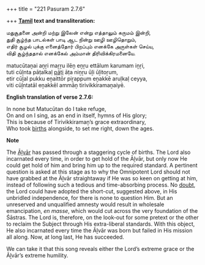 +++
title = "221 Pasuram 2.7.6"

+++
**[Tamil](/definition/tamil#history "show Tamil definitions") text and transliteration:**

மதுசூதனை அன்றி மற்று இலேன் என்று எத்தாலும் கருமம் இன்றி,  
துதி சூழ்ந்த பாடல்கள் பாடி ஆட நின்று ஊழி ஊழிதொறும்,  
எதிர் சூழல் புக்கு எனைத்தோர் பிறப்பும் எனக்கே அருள்கள் செய்ய,  
விதி சூழ்ந்ததால் எனக்கேல் அம்மான் திரிவிக்கிரமனையே.

matucūtaṉai aṉṟi maṟṟu ilēṉ eṉṟu ettālum karumam iṉṟi,  
tuti cūḻnta pāṭalkaḷ [pāṭi](/definition/pati#vaishnavism "show pāṭi definitions") āṭa niṉṟu ūḻi ūḻitoṟum,  
etir cūḻal pukku eṉaittōr piṟappum eṉakkē aruḷkaḷ ceyya,  
viti cūḻntatāl eṉakkēl ammāṉ tirivikkiramaṉaiyē.

**English translation of verse 2.7.6:**

In none but Matucūtan do I take refuge,  
On and on I sing, as an end in itself, hymns of His glory;  
This is because of Tirivikkiramaṉ’s grace extraordinary,  
Who took [births](/definition/birth#history "show births definitions") alongside, to set me right, down the ages.

**Note**

The [Āḻvār](/definition/aḻvar#vaishnavism "show Āḻvār definitions") has passed through a staggering cycle of births. The Lord also incarnated every time, in order to get hold of the Āḻvār, but only now He could get hold of him and bring him up to the required standard. A pertinent question is asked at this stage as to why the Omnipotent Lord should not have grabbed at the Āḻvār straightaway if He was so keen on getting at him, instead of following such a tedious and time-absorbing process. No [doubt](/definition/doubt#history "show doubt definitions"), the Lord could have adopted the short-cut, suggested above, in His unbridled independence, for there is none to question Him. But an unreserved and unqualified amnesty would result in wholesale emancipation, *en masse*, which would cut across the very foundation of the Śāstras. The Lord is, therefore, on the look-out for some pretext or the other to reclaim the Subject through His extra-liberal standards. With this object, He also incarnated every time the Āḻvār was born but failed in His mission all along. Now, at long last, He has succeeded.

We can take it that this song reveals either the Lord’s extreme grace or the Āḻvār’s extreme humility.


